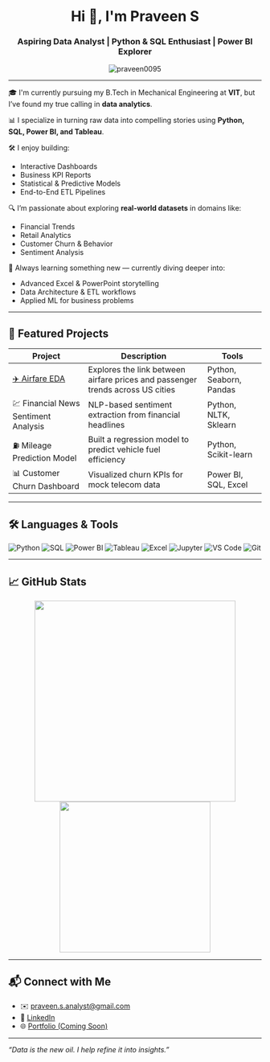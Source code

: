 <h1 align="center">Hi 👋, I'm Praveen S</h1>
<h3 align="center">Aspiring Data Analyst | Python & SQL Enthusiast | Power BI Explorer</h3>

<p align="center">
  <img src="https://komarev.com/ghpvc/?username=praveen0095&label=Profile%20views&color=0e75b6&style=flat" alt="praveen0095" />
</p>

---

🎓 I'm currently pursuing my B.Tech in Mechanical Engineering at **VIT**, but I’ve found my true calling in **data analytics**.

📊 I specialize in turning raw data into compelling stories using **Python, SQL, Power BI, and Tableau**.

🛠️ I enjoy building:
- Interactive Dashboards
- Business KPI Reports
- Statistical & Predictive Models
- End-to-End ETL Pipelines

🔍 I’m passionate about exploring **real-world datasets** in domains like:
- Financial Trends
- Retail Analytics
- Customer Churn & Behavior
- Sentiment Analysis

🧠 Always learning something new — currently diving deeper into:
- Advanced Excel & PowerPoint storytelling
- Data Architecture & ETL workflows
- Applied ML for business problems

---

## 📂 Featured Projects

| Project | Description | Tools |
|--------|-------------|-------|
| [✈️ Airfare EDA](https://github.com/Praveen0095/Exploratory-data-analysis) | Explores the link between airfare prices and passenger trends across US cities | Python, Seaborn, Pandas |
| 💹 Financial News Sentiment Analysis | NLP-based sentiment extraction from financial headlines | Python, NLTK, Sklearn |
| ⛽ Mileage Prediction Model | Built a regression model to predict vehicle fuel efficiency | Python, Scikit-learn |
| 📊 Customer Churn Dashboard | Visualized churn KPIs for mock telecom data | Power BI, SQL, Excel |

---

## 🛠️ Languages & Tools

![Python](https://img.shields.io/badge/-Python-333333?style=flat&logo=python)
![SQL](https://img.shields.io/badge/-SQL-333333?style=flat&logo=mysql)
![Power BI](https://img.shields.io/badge/-PowerBI-333333?style=flat&logo=powerbi)
![Tableau](https://img.shields.io/badge/-Tableau-333333?style=flat&logo=tableau)
![Excel](https://img.shields.io/badge/-Excel-333333?style=flat&logo=microsoft-excel)
![Jupyter](https://img.shields.io/badge/-Jupyter-333333?style=flat&logo=jupyter)
![VS Code](https://img.shields.io/badge/-VSCode-333333?style=flat&logo=visualstudiocode)
![Git](https://img.shields.io/badge/-Git-333333?style=flat&logo=git)

---

## 📈 GitHub Stats

<p align="center">
  <img src="https://github-readme-stats.vercel.app/api?username=Praveen0095&show_icons=true&theme=react&count_private=true" width="400" />
  <img src="https://github-readme-stats.vercel.app/api/top-langs/?username=Praveen0095&layout=compact&theme=react" width="300" />
</p>

---

## 📬 Connect with Me

- ✉️ [praveen.s.analyst@gmail.com](mailto:praveen.s.analyst@gmail.com)
- 💼 [LinkedIn](https://www.linkedin.com/in/praveens95)
- 🌐 [Portfolio (Coming Soon)]()

---

*“Data is the new oil. I help refine it into insights.”*
